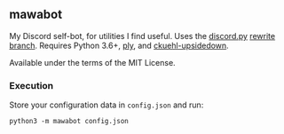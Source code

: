 ## mawabot
My Discord self-bot, for utilities I find useful.
Uses the [discord.py](https://github.com/Rapptz/discord.py) [rewrite branch](https://discordpy.readthedocs.io/en/rewrite/api.html).
Requires Python 3.6+, [ply](https://pypi.python.org/pypi/ply), and [ckuehl-upsidedown](https://pypi.python.org/pypi/ckuehl-upsidedown).

Available under the terms of the MIT License.

### Execution
Store your configuration data in `config.json` and run:
```
python3 -m mawabot config.json
```
